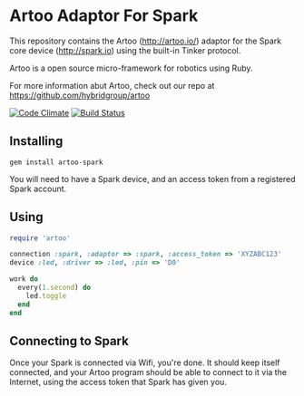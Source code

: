 # Artoo Adaptor For Spark

This repository contains the Artoo (http://artoo.io/) adaptor for the Spark core device (http://spark.io) using the built-in Tinker protocol.

Artoo is a open source micro-framework for robotics using Ruby.

For more information abut Artoo, check out our repo at https://github.com/hybridgroup/artoo

[![Code Climate](https://codeclimate.com/github/hybridgroup/artoo-spark.png)](https://codeclimate.com/github/hybridgroup/artoo-spark) [![Build Status](https://travis-ci.org/hybridgroup/artoo-spark.png?branch=master)](https://travis-ci.org/hybridgroup/artoo-spark)

## Installing

```
gem install artoo-spark
```

You will need to have a Spark device, and an access token from a registered Spark account. 


## Using

```ruby
require 'artoo'

connection :spark, :adaptor => :spark, :access_token => 'XYZABC123'
device :led, :driver => :led, :pin => 'D0'

work do
  every(1.second) do
    led.toggle
  end
end
```

## Connecting to Spark

Once your Spark is connected via Wifi, you're done. It should keep itself connected, and your Artoo program should be able to connect to it via the Internet, using the access token that Spark has given you.
